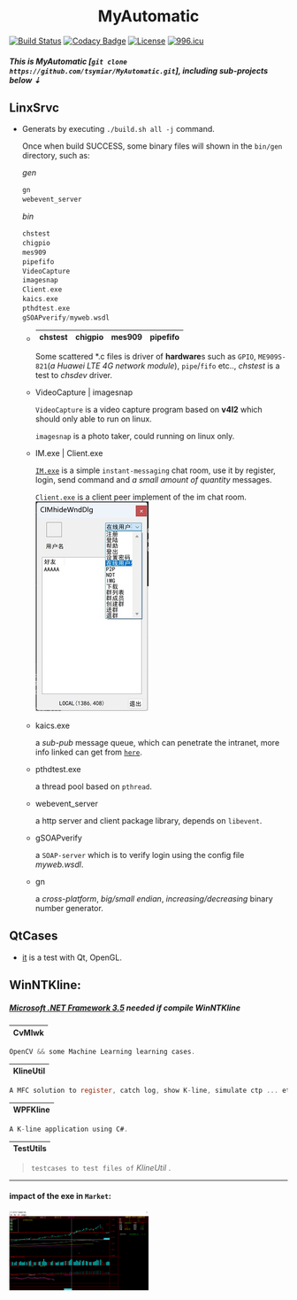 <h1 align = "center">MyAutomatic</h1>

[![Build Status](https://tsymiar.visualstudio.com/MyAutomatic/_apis/build/status%2Ftsymiar.MyAutomatic?branchName=auto-dev)](https://tsymiar.visualstudio.com/MyAutomatic/_build/latest?definitionId=70&branchName=auto-dev)
[![Codacy Badge](https://app.codacy.com/project/badge/Grade/af21f03e75a14429a74a0ec437d41993)](https://app.codacy.com/gh/tsymiar/MyAutomatic/dashboard?utm_source=gh&utm_medium=referral&utm_content=&utm_campaign=Badge_grade)
[![License](https://img.shields.io/badge/License-Apache%202.0-blue.svg)](https://opensource.org/licenses/Apache-2.0)
[![996.icu](https://img.shields.io/badge/link-996.icu-red.svg)](https://996.icu)

##### This is **MyAutomatic** [`git clone https://github.com/tsymiar/MyAutomatic.git`], including sub-projects below ⇣

LinxSrvc
-------
* Generats by executing `./build.sh all -j` command.

    Once when build SUCCESS, some binary files will shown in the `bin/gen` directory, such as:

    *gen*
    ```c
    gn
    webevent_server
     ```
    *bin*
    ```c
    chstest
    chigpio
    mes909
    pipefifo
    VideoCapture
    imagesnap
    Client.exe
    kaics.exe
    pthdtest.exe
    gSOAPverify/myweb.wsdl
     ```
    * 
       | chstest | chigpio | mes909 | pipefifo |
       | :------:| :--: | :----: | :-------:|

       Some scattered *.c files is driver of **hardware**s such as `GPIO`, `ME909S-821`(*a Huawei LTE 4G network module*), `pipe`/`fifo` etc.., *chstest* is a test to *chsdev* driver.


  * VideoCapture | imagesnap

      `VideoCapture` is a video capture program based on **v4l2** which should only able to run on linux.

      `imagesnap` is a photo take*r*, could running on linux only.

  * IM.exe | Client.exe

      [`IM.exe`](https://raw.githubusercontent.com/tsymiar/MyAutomatic/auto-dev/LinxSrvc/IM/IM.cc) is a simple `instant-messaging` chat room, use it by register, login, send command and *a small amount of quantity* messages.

      `Client.exe` is a client peer implement of the im chat room. ![IMClientDialog](WinNTKline/image/client.jpg)

  * kaics.exe

      a *sub-pub* message queue, which can penetrate the intranet, more info linked can get from [`here`](https://github.com/tsymiar/MyAutomatic/blob/auto-dev/LinxSrvc/IM/readme.md).

  * pthdtest.exe

      a thread pool based on `pthread`.

  * webevent_server

      a http server and client package library, depends on `libevent`.

  * gSOAPverify

      a `SOAP-server` which is to verify login using the config file *myweb.wsdl*.

  * gn

      a *cross-platform*, *big/small endian*, *increasing/decreasing* binary number generator.

QtCases
-------

* [it](https://github.com/tsymiar/MyAutomatic/tree/auto-dev/QtCases) is a test with Qt, OpenGL.
  
## WinNTKline:
> 
#####  [Microsoft .NET Framework 3.5](https://www.microsoft.com/en-US/download/details.aspx?id=25150) needed if compile WinNTKline

| CvMlwk |
|:----:|
```c
OpenCV && some Machine Learning learning cases.
``` 
| KlineUtil |
|:-------:|
```c
A MFC solution to register, catch log, show K-line, simulate ctp ... etc.
```
| WPFKline |
|:--------:|
```c
A K-line application using C#.
```
| TestUtils |
|:--------:|
>`testcases to test files of` _KlineUtil_ .

-------

#### impact of the exe in `Market`:

<img src="WinNTKline/image/impact.png" title="impact" height="50%" width="50%" align="middle"/>
